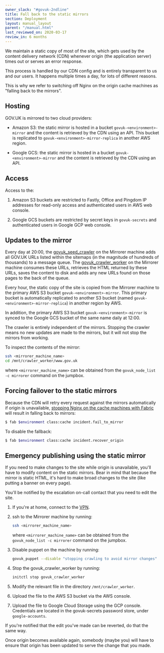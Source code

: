 ```yaml
---
owner_slack: "#govuk-2ndline"
title: Fall back to the static mirrors
section: Deployment
layout: manual_layout
parent: "/manual.html"
last_reviewed_on: 2020-03-17
review_in: 6 months
---
```


We maintain a static copy of most of the site, which gets used by the content delivery
network (CDN) whenever origin (the application server) times out or serves an error
response.

This process is handled by our CDN config and is entirely transparent to us and
our users. It happens multiple times a day, for lots of different reasons.

This is why we refer to switching off Nginx on the origin cache machines as
"falling back to the mirrors".

## Hosting

GOV.UK is mirrored to two cloud providers:

- Amazon S3: the static mirror is hosted in a bucket `govuk-<environment>-mirror` and the
  content is retrieved by the CDN using an API.  This bucket is replicated to
  `govuk-<environment>-mirror-replica` in another AWS region.

- Google GCS: the static mirror is hosted in a bucket `govuk-<environment>-mirror` and the
  content is retrieved by the CDN using an API.

## Access

Access to the:

1. Amazon S3 buckets are restricted to Fastly, Office and Pingdom IP addresses for read-only access
   and authenticated users in AWS web console.

1. Google GCS buckets are restricted by secret keys in `govuk-secrets` and authenticated users
   in Google GCP web console.

## Updates to the mirror

Every day at 20:00, the [govuk_seed_crawler][] on the Mirrorer machine adds all GOV.UK URLs listed
within the sitemaps (in the magnitude of hundreds of thousands) to a message queue. The [govuk_crawler_worker][]
on the Mirrorer machine consumes these URLs, retrieves the HTML returned by these URLs, saves the content
to disk and adds any new URLs found on those pages to the back of the queue.

Every hour, the static copy of the site is copied from the Mirrorer machine to the primary AWS S3 bucket
`govuk-<environment>-mirror`. This primary bucket is automatically replicated to another S3 bucket
(named `govuk-<environment>-mirror-replica`) in another region by AWS.

In addition, the primary AWS S3 bucket `govuk-<environment>-mirror` is synced to the Google GCS bucket
of the same name daily at 12:00.

The crawler is entirely independent of the mirrors. Stopping the crawler means no new updates are made
to the mirrors, but it will not stop the mirrors from working.

To inspect the contents of the mirror:

```bash
ssh <mirrorer_machine_name>
cd /mnt/crawler_worker/www.gov.uk
```

where `<mirrorer_machine_name>` can be obtained from the `govuk_node_list -c mirrorer` command
on the jumpbox.

## Forcing failover to the static mirrors

Because the CDN will retry every request against the mirrors automatically if origin is unavailable,
[stopping Nginx on the cache machines with Fabric][fab-fail] will result in falling back to mirrors:

```bash
$ fab $environment class:cache incident.fail_to_mirror
```

To disable the fallback:

```bash
$ fab $environment class:cache incident.recover_origin
```

[fab-fail]: https://github.com/alphagov/fabric-scripts/blob/master/incident.py

## Emergency publishing using the static mirror

If you need to make changes to the site while origin is unavailable, you'll have to
modify content on the static mirrors. Bear in mind that because the mirror is static
HTML, it's hard to make broad changes to the site (like putting a banner on every page).

You'll be notified by the escalation on-call contact that you need to edit the site.

1. If you're at home, connect to the [VPN][gds-vpn].

1. ssh to the Mirrorer machine by running:

    ```bash
    ssh <mirrorer_machine_name>
    ```

    where `<mirrorer_machine_name>` can be obtained from the `govuk_node_list -c mirrorer` command
    on the jumpbox.

1. Disable puppet on the machine by running:

    ```bash
    govuk_puppet --disable "stopping crawling to avoid mirror changes"
    ```

1. Stop the govuk_crawler_worker by running:

    ```bash
    initctl stop govuk_crawler_worker
    ```

1. Modify the relevant file in the directory `/mnt/crawler_worker`.

1. Upload the file to the AWS S3 bucket via the AWS console.

1. Upload the file to Google Cloud Storage using the GCP
   console.  Credentials are located in the govuk-secrets password store, under `google-accounts`.

If you're notified that the edit you've made can be reverted, do that the same way.

Once origin becomes available again, somebody (maybe you) will have to ensure that
origin has been updated to serve the change that you made.

[govuk_crawler_worker]: https://github.com/alphagov/govuk_crawler_worker
[govuk_seed_crawler]: https://github.com/alphagov/govuk_seed_crawler
[govuk_mirror-puppet]: https://github.com/alphagov/govuk_mirror-puppet
[govuk_mirror-deployment]: https://github.com/alphagov/govuk_mirror-deployment
[gds-vpn]: https://sites.google.com/a/digital.cabinet-office.gov.uk/gds/working-at-the-white-chapel-building/it-the-white-chapel-building/how-to/gds-vpn
